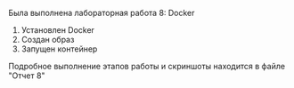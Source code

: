 Была выполнена лабораторная работа 8: Docker
1. Установлен Docker
2. Создан образ
3. Запущен контейнер

Подробное выполнение этапов работы и скриншоты находится в файле "Отчет 8"

